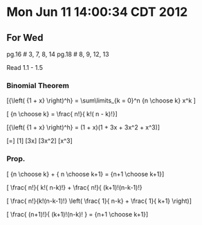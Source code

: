 # Mon Jun 11 14:00:34 CDT 2012

## For Wed
pg.16 # 3, 7, 8, 14
pg.18 # 8, 9, 12, 13

Read 1.1 - 1.5

### Binomial Theorem
\[{\left( {1 + x} \right)^h} = \sum\limits_{k = 0}^n {n \choose k} x^k \]

\[ {n \choose k} = \frac{ n!}{ k!( n - k)!}\]

\[{\left( {1 + x} \right)^h} = (1 + x)(1 + 3x + 3x^2 + x^3)\]

\[=\] \[1\] \[3x\] \[3x^2\] \[x^3\]


### Prop. 
\[ {n \choose k} + { n \choose k+1} = {n+1 \choose k+1}\]

\[ \frac{ n!}{ k!( n-k)!} + \frac{ n!}{ (k+1)!(n-k-1)!}

\[ \frac{ n!}{k!(n-k-1)!} \left( \frac{ 1}{ n-k} + \frac{ 1}{ k+1} \right)\]

\[ \frac{ (n+1)!}{ (k+1)!(n-k)! } = {n+1 \choose k+1}\]
